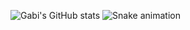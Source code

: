 ![Gabi's GitHub stats](https://github-readme-stats.vercel.app/api?username=heavengabi&show_icons=true&theme=radical)
![Snake animation](https://github.com/SEU-USUARIO/heavengabi/blob/output/github-snake.svg)

